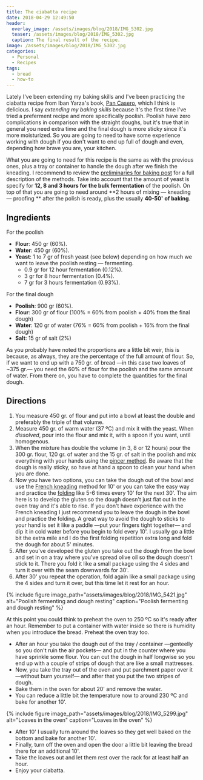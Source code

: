 ```yaml
---
title: The ciabatta recipe
date: 2018-04-29 12:49:50
header:
  overlay_image: /assets/images/blog/2018/IMG_5302.jpg
  teaser: /assets/images/blog/2018/IMG_5302.jpg
  caption: The final result of the recipe. 
image: /assets/images/blog/2018/IMG_5302.jpg
categories:
  - Personal
  - Recipes
tags:
  - bread
  - how-to
---
```


Lately I've been extending my baking skills and I've been practicing the ciabatta recipe from Iban Yarza's book, [Pan Casero](https://www.amazon.com/Pan-casero-Larousse-Ilustrados-Gastronom%C3%ADa/dp/8416984123/ref=sr_1_1?s=books&ie=UTF8&qid=1524834446&sr=1-1), which I think is delicious. I say _extending my baking skills_ because it's the first time I've tried a preferment recipe and more specifically poolish. Poolish have zero complications in comparison with the straight doughs, but it's true that in general you need extra time and the final dough is more sticky since it's more moisturized. So you are going to need to have some experience working with dough if you don't want to end up full of dough and even, depending how brave you are, your kitchen.

What you are going to need for this recipe is the same as with the previous ones, plus a tray or container to handle the dough after we finish the kneading. I recommend to review the [preliminaries for baking post](/blog/2017/11/16/the-preliminaries-for-bread-and-pizza-making/) for a full description of the methods. Take into account that the amount of yeast is specify for **12, 8 and 3 hours for the bulk fermentation** of the poolish. On top of that you are going to need around **2 hours of mixing — kneading — proofing ** after the polish is ready, plus the usually **40-50'** **of baking**.

## Ingredients

For the poolish

  * **Flour**: 450 gr (60%).
  * **Water**: 450 gr (60%).
  * **Yeast**: 1 to 7 gr of fresh yeast (see below) depending on how much we want to leave the poolish resting — fermenting.
      * 0.9 gr for 12 hour fermentation (0.12%).
      * 3 gr for 8 hour fermentation (0.4%).
      * 7 gr for 3 hours fermentation (0.93%).

For the final dough

  * **Poolish**: 900 gr (60%).
  * **Flour**: 300 gr of flour (100% = 60% from poolish + 40% from the final dough)
  * **Water**: 120 gr of water (76% = 60% from poolish + 16% from the final dough)
  * **Salt**: 15 gr of salt (2%)

As you probably have noted the proportions are a little bit weir, this is because, as always, they are the percentage of the full amount of flour. So, if we want to end up with a 750 gr. of bread —in this case two loaves of ~375 gr.— you need the 60% of flour for the poolish and the same amount of water. From there on, you have to complete the quantities for the final dough.

## Directions

  1. You measure 450 gr. of flour and put into a bowl at least the double and preferably the triple of that volume.
  2. Measure 450 gr. of warm water (37 ºC) and mix it with the yeast. When _dissolved_, pour into the flour and mix it, with a spoon if you want, until homogenous.
  3. When the mixture has double the volume (in 3, 8 or 12 hours) pour the 300 gr. flour, 120 gr. of water and the 15 gr. of salt in the poolish and mix everything with your hands using the [pincer method](/blog/2017/11/16/the-preliminaries-for-bread-and-pizza-making/#the-pincer-method). Be aware that the dough is really sticky, so have at hand a spoon to clean your hand when you are done.
  4. Now you have two options, you can take the dough out of the bowl and use the [French kneading](https://www.youtube.com/watch?v=PvdtUR-XTG0) method for 10' or you can take the easy way and practice the [folding](/blog/2017/11/16/the-preliminaries-for-bread-and-pizza-making/#the-folding) like 5-6 times every 10' for the next 30'. The aim here is to develop the gluten so the dough doesn't just flat out in the oven tray and it's able to rise. If you don't have experience with the French kneading I just recommend you to leave the dough in the bowl and practice the folding. A great way to avoid the dough to sticks to your hand is set it like a paddle —put your fingers tight together— and dip it in cold water before you begin to fold every 10'. I usually go a little bit the extra mile and I do the first folding repetition extra long and fold the dough for about 5' minutes.
  5. After you've developed the gluten you take out the dough from the bowl and set in on a tray where you've spread olive oil so the dough doesn't stick to it. There you fold it like a small package using the 4 sides and turn it over with the seam downwards for 30'.
  6. After 30' you repeat the operation, fold again like a small package using the 4 sides and turn it over, but this time let it rest for an hour.

{% include figure image_path="assets/images/blog/2018/IMG_5421.jpg" alt="Poolish fermenting and dough resting" caption="Poolish fermenting and dough resting" %}

At this point you could think to preheat the oven to 250 ºC so it's ready after an hour. Remember to put a container with water inside so there is humidity when you introduce the bread. Preheat the oven tray too.

* After an hour you take the dough out of the tray / container —genteelly so you don't ruin the air pockets— and put in the counter where you have sprinkle some flour. You can cut the dough in half longwise so you end up with a couple of strips of dough that are like a small mattresses.
* Now, you take the tray out of the oven and put parchment paper over it —without burn yourself— and after that you put the two stripes of dough.
* Bake them in the oven for about 20' and remove the water.
* You can reduce a little bit the temperature now to around 230 ºC and bake for another 10'.

{% include figure image_path="assets/images/blog/2018/IMG_5299.jpg" alt="Loaves in the oven" caption="Loaves in the oven" %}

* After 10' I usually turn around the loaves so they get well baked on the bottom and bake for another 10'.
* Finally, turn off the oven and open the door a little bit leaving the bread there for an additional 10'.
* Take the loaves out and let them rest over the rack for at least half an hour.
* Enjoy your ciabatta.
